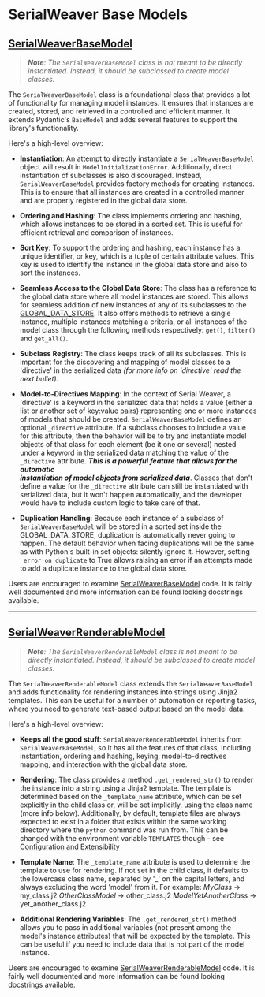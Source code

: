 # SerialWeaver Base Models

## [SerialWeaverBaseModel](/serial_weaver/models.py)

>***Note**: The `SerialWeaverBaseModel` class is not meant to be directly instantiated. Instead, it should be
>subclassed to create model classes.*

The `SerialWeaverBaseModel` class is a foundational class that provides a lot of functionality for managing 
model instances. It ensures that instances are created, stored, and retrieved in a controlled and efficient manner. 
It extends Pydantic's `BaseModel` and adds several features to support the library's functionality.

Here's a high-level overview:

- **Instantiation**: An attempt to directly instantiate a `SerialWeaverBaseModel` object will result in 
  `ModelInitializationError`. Additionally, direct instantiation of subclasses is also discouraged. Instead, 
  `SerialWeaverBaseModel` provides factory methods for creating instances. This is to ensure that all instances 
  are created in a controlled manner and are properly registered in the global data store.


- **Ordering and Hashing**: The class implements ordering and hashing, which allows instances to be stored in a 
  sorted set. This is useful for efficient retrieval and comparison of instances.


- **Sort Key**: To support the ordering and hashing, each instance has a unique identifier, or key, which is a tuple of 
  certain attribute values. This key is used to identify the instance in the global data store and also to sort the 
  instances.


- **Seamless Access to the Global Data Store**: The class has a reference to the global data store where all model 
  instances are stored. This allows for seamless addition of new instances of any of its subclasses to the 
  [GLOBAL_DATA_STORE](/docs/the_global_data_store.md). It also offers methods to retrieve a single instance, multiple 
  instances matching a criteria, or all instances of the model class through the following methods respectively: 
  `get()`, `filter()` and `get_all()`.


- **Subclass Registry**: The class keeps track of all its subclasses. This is important for the discovering and 
  mapping of model classes to a 'directive' in the serialized data *(for more info on 'directive' read the next 
  bullet).* 


- **Model-to-Directives Mapping**: In the context of Serial Weaver, a 'directive' is a keyword in the 
  serialized data that holds a value (either a list or another set of key:value pairs) representing one or more 
  instances of models that should be created. `SerialWeaverBaseModel` defines an optional `_directive` attribute.
  If a subclass chooses to include a value for this attribute, then the behavior will be to try and instantiate model 
  objects of that class for each element (be it one or several) nested under a keyword in the serialized data 
  matching the value of the `_directive` attribute. ***This is a powerful feature that allows for the automatic  
  instantiation of model objects from serialized data***. Classes that don't define a value for the `_directive` 
  attribute can still be instantiated with serialized data, but it won't happen automatically, and the developer 
  would have to include custom logic to take care of that.


- **Duplication Handling**: Because each instance of a subclass of `SerialWeaverBaseModel` will be stored in a 
  sorted set inside the GLOBAL_DATA_STORE, duplication is automatically never going to happen. The default behavior 
  when facing duplications will be the same as with Python's built-in set objects: silently ignore it. However, 
  setting `_error_on_duplicate` to True allows raising an error if an attempts made to add a duplicate instance to the
  global data store.

Users are encouraged to examine [SerialWeaverBaseModel](/serial_weaver/models.py) code. 
It is fairly well documented and more information can be found looking docstrings available.

***

## [SerialWeaverRenderableModel](/serial_weaver/models.py)
> ***Note**: The `SerialWeaverRenderableModel` class is not meant to be directly instantiated. Instead, it should
> be subclassed to create model classes.*

The `SerialWeaverRenderableModel` class extends the `SerialWeaverBaseModel` and adds functionality for 
rendering instances into strings using Jinja2 templates. This can be useful for a number of automation or reporting 
tasks, where you need to generate text-based output based on the model data.

Here's a high-level overview:

- **Keeps all the good stuff**: `SerialWeaverRenderableModel` inherits from `SerialWeaverBaseModel`, so it 
  has all the features of that class, including instantiation, ordering and hashing, keying, model-to-directives 
  mapping, and interaction with the global data store. 


- **Rendering**: The class provides a method `.get_rendered_str()` to render the instance into a string using a 
  Jinja2 template. The template is determined based on the `_template_name` attribute, which can be set explicitly 
  in the child class or, will be set implicitly, using the class name (more info below). Additionally, by default, 
  template files are always expected to exist in a folder that exists within the same working directory where the 
  `python` command was run from. This can be changed with the environment variable `TEMPLATES` though - see 
  [Configuration and Extensibility](/docs/configuration-and-extensibility.md)


- **Template Name**: The `_template_name` attribute is used to determine the template to use for rendering. If not 
  set in the child class, it defaults to the lowercase class name, separated by '_' on the capital letters, and  
  always excluding the word 'model' from it. For example:
        *MyClass* -> my_class.j2
        *OtherClassModel* -> other_class.j2
        *ModelYetAnotherClass* -> yet_another_class.j2


- **Additional Rendering Variables**: The `.get_rendered_str()` method allows you to pass in additional variables 
  (not present among the model's instance attributes) that will be expected by the template. This can be useful if 
  you need to include data that is not part of the model instance.

Users are encouraged to examine [SerialWeaverRenderableModel](/serial_weaver/models.py) code. 
It is fairly well documented and more information can be found looking docstrings available.